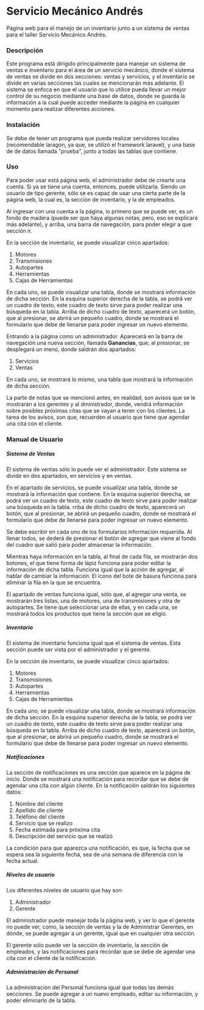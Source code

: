 # Servicio Mecánico Andrés 
Página web para el manejo de un inventario junto a un sistema de ventas para el taller Servicio Mecánico Andrés.

### Descripción
Este programa está dirigido principalmente para manejar un sistema de ventas e inventario para el área de un servicio mecánico, donde el sistema de ventas se divide en dos secciones: ventas y servicios, y el inventario se divide en varias secciones las cuales se mencionarán más adelante. El sistema se enfoca en que el usuario que lo utilice pueda llevar un mejor control de su negocio mediante una base de datos, donde se guarda la información a la cual puede acceder mediante la página en cualquier momento para realizar diferentes acciones.

### Instalación
Se debe de tener un programa que pueda realizar servidores locales (recomendable laragon, ya que, se utilizó el framework laravel), y una base de de datos llamada "prueba", junto a todas las tablas que contiene.

### Uso
Para poder usar está página web, el administrador debe de crearte una cuenta.
Si ya se tiene una cuenta, entonces, puede utilizarla.
Siendo un usuario de tipo gerente, sólo se es capaz de usar una cierta parte de la página web, la cual es, la sección de inventario, y la de empleados.

Al ingresar con una cuenta a la página, lo primero que se puede ver, es un fondo de madera (puede ser que haya algunas notas, pero, eso se explicará más adelante), y arriba, una barra de navegación, para poder elegir a que sección ir.

En la sección de inventario, se puede visualizar cinco apartados:
1. Motores
2. Transmisiones
3. Autopartes
4. Herramientas
5. Cajas de Herramientas

En cada uno, se puede visualizar una tabla, donde se mostrará información de dicha sección. En la esquina superior derecha de la tabla, se podrá ver un cuadro de texto, este cuadro de texto sirve para poder realizar una búsqueda en la tabla. Arriba de dicho cuadro de texto, aparecerá un botón, que al presionar, se abrirá un pequeño cuadro, donde se mostrará el formulario que debe de llenarse para poder ingresar un nuevo elemento.

Entrando a la página como un administrador. Aparecerá en la barra de navegación una nueva sección, llamada **Ganancias**, que, al presionar, se desplegará un menú, donde saldrán dos apartados:  
1. Servicios
2. Ventas

En cada uno, se mostrará lo mismo, una tabla que mostrará la información de dicha sección.

La parte de notas que se mencionó antes, en realidad, son avisos que se le mostrarán a los gerentes y al dministrador, donde, vendrá información sobre posibles próximas citas que se vayan a tener con los clientes. La tarea de los avisos, son que, recuerden al usuario que tiene que agendar una cita con el cliente.

### Manual de Usuario
##### Sistema de Ventas

El sistema de ventas sólo lo puede ver el administrador.
Este sistema se divide en dos apartados, en servicios y en ventas.

En el apartado de servicios, se puede visualizar una tabla, donde se mostrará la información que contiene. En la esquina superior derecha, se podrá ver un cuadro de texto, este cuadro de texto sirve para poder realizar una búsqueda en la tabla.
rriba de dicho cuadro de texto, aparecerá un botón, que al presionar, se abrirá un pequeño cuadro, donde se mostrará el formulario que debe de llenarse para poder ingresar un nuevo elemento.

Se debe escribir en cada uno de los formularios información requerida. Al llenar todos, se dederá de presionar el botón de agregar que viene al fondo del cuadro que salió para poder almacenar la información.

Mientras haya información en la tabla, al final de cada fila, se mostrarán dos botones, el que tiene forma de lápiz funciona para poder editar la información de dicha tabla. Funciona igual que la acción de agregar, al hablar de cambiar la información. El icono del bote de basura funciona para eliminar la fila en la que se encuentra.

El apartado de ventas funciona igual, sólo que, al agregar una venta, se mostrarán tres listas, una de motores, una de transmisiones y otra de autopartes. Se tiene que seleccionar una de ellas, y en cada una, se mostrará todos los productos que tiene la sección que se eligió. 

##### Inventario
El sistema de inventario funciona igual que el sistema de ventas. Esta sección puede ser vista por el administrador y el gerente. 

En la sección de inventario, se puede visualizar cinco apartados:
1. Motores
2. Transmisiones
3. Autopartes
4. Herramientas
5. Cajas de Herramientas

En cada uno, se puede visualizar una tabla, donde se mostrará información de dicha sección. En la esquina superior derecha de la tabla, se podrá ver un cuadro de texto, este cuadro de texto sirve para poder realizar una búsqueda en la tabla. Arriba de dicho cuadro de texto, aparecerá un botón, que al presionar, se abrirá un pequeño cuadro, donde se mostrará el formulario que debe de llenarse para poder ingresar un nuevo elemento.

##### Notificaciones
La sección de notificaciones es una sección que aparece en la página de inicio. Donde se mostrará una notificación para recordar que se debe de agendar una cita con algún cliente. En la notificación saldrán los siguientes datos:
1. Nombre del cliente
2. Apellido dle cliente
3. Teléfono del cliente
4. Servicio que se realizo
5. Fecha estimada para próxima cita
6. Descripción del servicio que se realizó

La condición para que aparezca una notificación, es que, la fecha que se espera sea la siguiente fecha, sea de una semana de diferencia con la fecha actual.

##### Niveles de usuario

Los diferentes niveles de usuario que hay son:
1. Administrador
2. Gerente

El administrador puede manejar toda la página web, y ver lo que el gerente no puede ver, como, la sección de ventas y la de Administrar Gerentes, en dónde, se puede agregar a un gerente, igual que en cualquier otra sección.

El gerente sólo puede ver la sección de inventario, la sección de empleados, y las notificaciones para recordar que se debe de agendar una cita con el cliente de la notificación.

##### Administración de Personal

La administración del Personal funciona igual que todas las demás secciones. Se puede agregar a un nuevo empleado, editar su información, y poder eliminarlo de la tabla.
